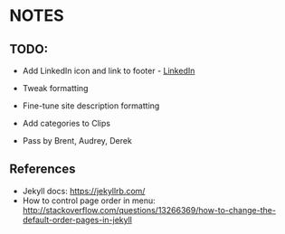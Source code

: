 # NOTES

## TODO:
- Add LinkedIn icon and link to footer - [LinkedIn](https://www.linkedin.com/in/eidietrich)
- Tweak formatting 
- Fine-tune site description formatting
- Add categories to Clips

- Pass by Brent, Audrey, Derek

## References
- Jekyll docs: https://jekyllrb.com/
- How to control page order in menu: http://stackoverflow.com/questions/13266369/how-to-change-the-default-order-pages-in-jekyll
